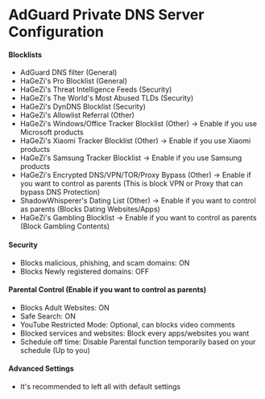 # AdGuard Private DNS Server Configuration

#### Blocklists
- AdGuard DNS filter (General)
- HaGeZi's Pro Blocklist (General)
- HaGeZi's Threat Intelligence Feeds (Security)
- HaGeZi's The World's Most Abused TLDs (Security)
- HaGeZi's DynDNS Blocklist (Security)
- HaGeZi's Allowlist Referral (Other)
- HaGeZi's Windows/Office Tracker Blocklist (Other) -> Enable if you use Microsoft products
- HaGeZi's Xiaomi Tracker Blocklist (Other) -> Enable if you use Xiaomi products
- HaGeZi's Samsung Tracker Blocklist -> Enable if you use Samsung products
- HaGeZi's Encrypted DNS/VPN/TOR/Proxy Bypass (Other) -> Enable if you want to control as parents (This is block VPN or Proxy that can bypass DNS Protection)
- ShadowWhisperer's Dating List (Other) -> Enable if you want to control as parents (Blocks Dating Websites/Apps)
- HaGeZi's Gambling Blocklist -> Enable if you want to control as parents (Block Gambling Contents)

#### Security
- Blocks malicious, phishing, and scam domains: ON
- Blocks Newly registered domains: OFF

#### Parental Control (Enable if you want to control as parents)
- Blocks Adult Websites: ON
- Safe Search: ON
- YouTube Restricted Mode: Optional, can blocks video comments
- Blocked services and websites: Block every apps/websites you want
- Schedule off time: Disable Parental function temporarily based on your schedule (Up to you)

#### Advanced Settings
- It's recommended to left all with default settings
